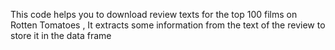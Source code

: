 This code helps you to download review texts for the top 100 films on Rotten Tomatoes ,
It extracts some information from the text of the review to store it in the data frame
